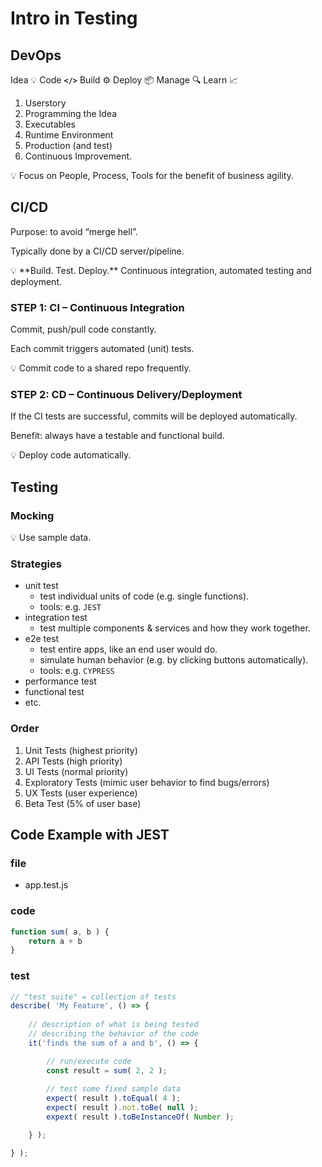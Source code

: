 # Intro in Testing

## DevOps

Idea 💡 Code **`</>`**  Build ⚙️ Deploy 📦 Manage 🔍 Learn 📈

1. Userstory
2. Programming the Idea 
3. Executables
4. Runtime Environment
5. Production (and test)
6. Continuous Improvement.

<aside>
💡 Focus on People, Process, Tools for the benefit of business agility.

</aside>

## CI/CD

Purpose: to avoid “merge hell”.

Typically done by a CI/CD server/pipeline.

<aside>
💡 **Build. Test. Deploy.**
Continuous integration, automated testing and deployment.

</aside>

### STEP 1: CI – Continuous Integration

Commit, push/pull code constantly.

Each commit triggers automated (unit) tests.

<aside>
💡 Commit code to a shared repo frequently.

</aside>

### STEP 2: CD – Continuous Delivery/Deployment

If the CI tests are successful, commits will be deployed automatically.

Benefit: always have a testable and functional build.

<aside>
💡 Deploy code automatically.

</aside>

## Testing

### Mocking

<aside>
💡 Use sample data.

</aside>

### Strategies

- unit test
    - test individual units of code (e.g. single functions).
    - tools: e.g. `JEST`
- integration test
    - test multiple components & services and how they work together.
- e2e test
    - test entire apps, like an end user would do.
    - simulate human behavior (e.g. by clicking buttons automatically).
    - tools: e.g. `CYPRESS`
- performance test
- functional test
- etc.

### Order

1. Unit Tests (highest priority)
2. API Tests (high priority)
3. UI Tests (normal priority)
4. Exploratory Tests (mimic user behavior to find bugs/errors)
5. UX Tests (user experience)
6. Beta Test (5% of user base)


## Code Example with JEST

### file

- app.test.js

### code

```jsx
function sum( a, b ) {
	return a + b
}
```

### test

```jsx
// "test suite" = collection of tests
describe( 'My Feature', () => {
	
	// description of what is being tested
	// describing the behavior of the code
	it('finds the sum of a and b', () => {

		// run/execute code
		const result = sum( 2, 2 );
	
		// test some fixed sample data
		expect( result ).toEqual( 4 );
		expect( result ).not.toBe( null );
		expext( result ).toBeInstanceOf( Number );

	} );

} );
```

